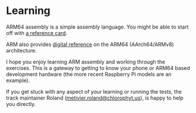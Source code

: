 # Learning

ARM64 assembly is a simple assembly language. 
You might be able to start off with [a reference card](https://courses.cs.washington.edu/courses/cse469/19wi/arm64.pdf).

ARM also provides [digital reference](https://developer.arm.com/documentation) on the ARM64 (AArch64/ARMv8) architecture.

I hope you enjoy learning ARM assembly and working through the exercises. This is a gateway to getting to know your phone or ARM64 based development hardware (the more recent Raspberry Pi models are an example).

If you get stuck with any aspect of your learning or running the tests, the track maintainer Roland (metivier.roland@chlorophyt.us), is happy to help you directly.